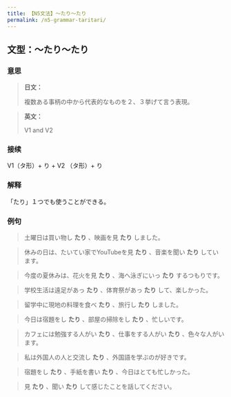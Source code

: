 ```yaml
---
title: 【N5文法】〜たり〜たり
permalink: /n5-grammar-taritari/
---
```


## 文型：〜たり〜たり

### 意思

> **日文：**
> 
> 複数ある事柄の中から代表的なものを２、３挙げて言う表現。


> **英文：**
> 
> V1 and V2


### 接续

V1（タ形）+ り + V2 （タ形）+ り

### 解释

「たり」１つでも使うことができる。

### 例句

> 土曜日は買い物し **たり** 、映画を見 **たり** しました。

> 休みの日は、たいてい家でYouTubeを見 **たり** 、音楽を聞い **たり** しています。

> 今度の夏休みは、花火を見 **たり** 、海へ泳ぎにいっ **たり** するつもりです。

> 学校生活は遠足があっ **たり** 、体育祭があっ **たり** して、楽しかった。

> 留学中に現地の料理を食べ **たり** 、旅行し **たり** しました。

> 今日は宿題をし **たり** 、部屋の掃除をし **たり** 、忙しいです。

> カフェには勉強する人がい **たり** 、仕事をする人がい **たり** 、色々な人がいます。

> 私は外国人の人と交流し **たり** 、外国語を学ぶのが好きです。

> 宿題をし **たり** 、手紙を書い **たり** 、今日はとても忙しかった。

> 見 **たり** 、聞い **たり** して感じたことを話してください。

